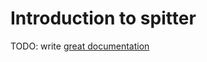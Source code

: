 # Introduction to spitter

TODO: write [great documentation](http://jacobian.org/writing/great-documentation/what-to-write/)

